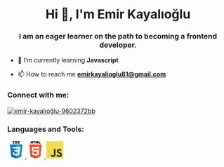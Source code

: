 <h1 align="center">Hi 👋, I'm Emir Kayalıoğlu</h1>
<h3 align="center">I am an eager learner on the path to becoming a frontend developer.</h3>

- 🌱 I’m currently learning **Javascript**

- 📫 How to reach me **emirkayalioglu81@gmail.com**

<h3 align="left">Connect with me:</h3>
<p align="left">
<a href="https://linkedin.com/in/emir-kayalıoğlu-9602372bb" target="blank"><img align="center" src="https://raw.githubusercontent.com/rahuldkjain/github-profile-readme-generator/master/src/images/icons/Social/linked-in-alt.svg" alt="emir-kayalıoğlu-9602372bb" height="30" width="40" /></a>
</p>

<h3 align="left">Languages and Tools:</h3>
<p align="left"> <a href="https://www.w3schools.com/css/" target="_blank" rel="noreferrer"> <img src="https://raw.githubusercontent.com/devicons/devicon/master/icons/css3/css3-original-wordmark.svg" alt="css3" width="40" height="40"/> </a> <a href="https://www.w3.org/html/" target="_blank" rel="noreferrer"> <img src="https://raw.githubusercontent.com/devicons/devicon/master/icons/html5/html5-original-wordmark.svg" alt="html5" width="40" height="40"/> </a> <a href="https://developer.mozilla.org/en-US/docs/Web/JavaScript" target="_blank" rel="noreferrer"> <img src="https://raw.githubusercontent.com/devicons/devicon/master/icons/javascript/javascript-original.svg" alt="javascript" width="40" height="40"/> </a> </p>

